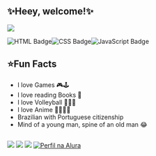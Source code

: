 ## ✨Heey, welcome!✨

<picture>
  <source
    srcset="https://github-readme-stats.vercel.app/api?username=Kyros7810&show_icons=true&theme=calm"
    media="(prefers-color-scheme: dark)"
  />
  <source
    srcset="https://github-readme-stats.vercel.app/api?username=Kyros7810&show_icons=true"
    media="(prefers-color-scheme: light), (prefers-color-scheme: no-preference)"
  />
  <img src="https://github-readme-stats.vercel.app/api?username=Kyros7810&show_icons=true" />
</picture>

<img align="center" alt="HTML Badge" src="https://img.shields.io/badge/HTML-E34F26?style=for-the-badge&logo=html5&logoColor=white" /><img align="center" alt="CSS Badge" src="https://img.shields.io/badge/CSS-1572B6?style=for-the-badge&logo=css3&logoColor=white" /><img align="center" alt="JavaScript Badge" src="https://img.shields.io/badge/JavaScript-F7DF1E?style=for-the-badge&logo=javascript&logoColor=black" />

## ⭐Fun Facts

- I love Games 🎮🕹
- I love reading Books 📖
- I love Volleyball 🏐🧡🖤
- I love Anime 👒🏴‍☠️🍈
- Brazilian with Portuguese citizenship
- Mind of a young man, spine of an old man 😂


##

<div> 
  <a href="https://instagram.com/rafaballerini" target="_blank"><img src="https://img.shields.io/badge/-Instagram-%23E4405F?style=for-the-badge&logo=instagram&logoColor=white" target="_blank"></a>
  <a href="https://www.linkedin.com/in/gabriel-mesquita-6496262b0" target="_blank"><img src="https://img.shields.io/badge/-LinkedIn-%230077B5?style=for-the-badge&logo=linkedin&logoColor=white" target="_blank"></a> 
  <a href="mailto:gabi.mesquita78@gmail.com"><img src="https://img.shields.io/badge/-gabi.mesquita78.com-D14836?style=for-the-badge&logo=gmail&logoColor=white" target="_blank"></a>
  <a href="https://www.alura.com.br/user/gabipolitti05" target="_blank"><img src="https://img.shields.io/badge/-Alura-%23191970?style=for-the-badge&logo=alura&logoColor=white" alt="Perfil na Alura" /></a>
</div>
